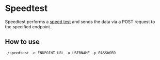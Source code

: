 # Speedtest

Speedtest performs a [speed test](https://github.com/kylegrantlucas/speedtest) and sends the data via a POST request to the specified endpoint.

## How to use
`./speedtest -e ENDPOINT_URL -u USERNAME -p PASSWORD`
